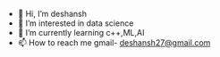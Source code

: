 - 👋 Hi, I’m deshansh 
- 👀 I’m interested in data science
- 🌱 I’m currently learning c++,ML,AI
- 📫 How to reach me  gmail- deshansh27@gmail.com
 [](https://mail.google.com/mail/u/1/#inbox)

<!---
deshansh27/deshansh27 is a ✨ special ✨ repository because its `README.md` (this file) appears on your GitHub profile.
You can click the Preview link to take a look at your changes.
--->
